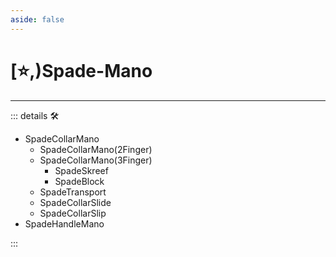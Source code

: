```yaml
---
aside: false
---
```

# [⭐,)<labor>Spade</labor>-Mano

---

<!-- =================================================== -->
<!-- =================================================== -->
<!-- =================================================== -->
<!-- =================================================== -->
<!-- =================================================== -->
::: details 🛠

- SpadeCollarMano
    - SpadeCollarMano(2Finger)
    - SpadeCollarMano(3Finger)
        - SpadeSkreef
        - SpadeBlock
    - SpadeTransport
    - SpadeCollarSlide
    - SpadeCollarSlip
- SpadeHandleMano

:::
